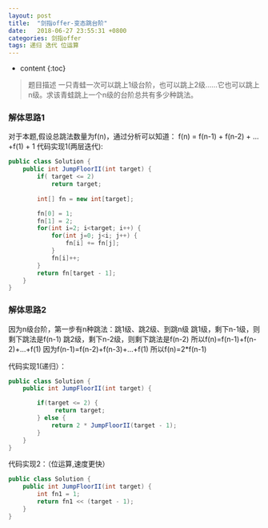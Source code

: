 ```yaml
---
layout: post
title:  "剑指offer-变态跳台阶"
date:   2018-06-27 23:55:31 +0800
categories: 剑指offer 
tags: 递归 迭代 位运算
---
```


* content
{:toc}

> 题目描述
一只青蛙一次可以跳上1级台阶，也可以跳上2级……它也可以跳上n级。求该青蛙跳上一个n级的台阶总共有多少种跳法。

### 解体思路1
对于本题,假设总跳法数量为f(n)，通过分析可以知道：
f(n) = f(n-1) + f(n-2) + ... +f(1) + 1
代码实现1(两层迭代):
```java
public class Solution {
    public int JumpFloorII(int target) {
        if( target <= 2)
            return target;
        
        int[] fn = new int[target];

        fn[0] = 1;
        fn[1] = 2;
        for(int i=2; i<target; i++) {
            for(int j=0; j<i; j++) {
                fn[i] += fn[j]; 
            }
            fn[i]++;
        }
        return fn[target - 1];
    }
}
```
### 解体思路2
因为n级台阶，第一步有n种跳法：跳1级、跳2级、到跳n级
跳1级，剩下n-1级，则剩下跳法是f(n-1)
跳2级，剩下n-2级，则剩下跳法是f(n-2)
所以f(n)=f(n-1)+f(n-2)+...+f(1)
因为f(n-1)=f(n-2)+f(n-3)+...+f(1)
所以f(n)=2*f(n-1)

代码实现1(递归）：
```java
public class Solution {
    public int JumpFloorII(int target) {

        if(target <= 2) {
             return target;
        } else {
            return 2 * JumpFloorII(target - 1);
        }
    }
}
```
代码实现2：（位运算,速度更快）
```java
public class Solution {
    public int JumpFloorII(int target) {
        int fn1 = 1;
        return fn1 << (target - 1);
    }
}
```


